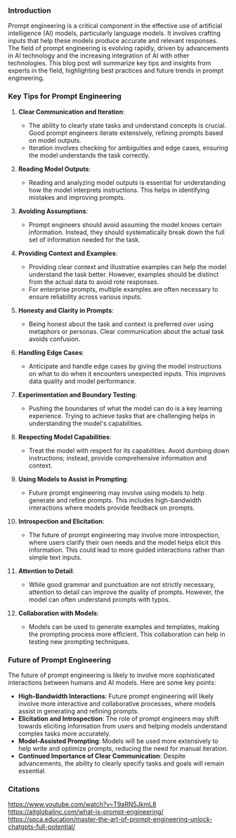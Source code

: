 ### Introduction

Prompt engineering is a critical component in the effective use of artificial intelligence (AI) models, particularly language models. It involves crafting inputs that help these models produce accurate and relevant responses. The field of prompt engineering is evolving rapidly, driven by advancements in AI technology and the increasing integration of AI with other technologies. This blog post will summarize key tips and insights from experts in the field, highlighting best practices and future trends in prompt engineering.

### Key Tips for Prompt Engineering

1. **Clear Communication and Iteration**:
   - The ability to clearly state tasks and understand concepts is crucial. Good prompt engineers iterate extensively, refining prompts based on model outputs.
   - Iteration involves checking for ambiguities and edge cases, ensuring the model understands the task correctly.

2. **Reading Model Outputs**:
   - Reading and analyzing model outputs is essential for understanding how the model interprets instructions. This helps in identifying mistakes and improving prompts.

3. **Avoiding Assumptions**:
   - Prompt engineers should avoid assuming the model knows certain information. Instead, they should systematically break down the full set of information needed for the task.

4. **Providing Context and Examples**:
   - Providing clear context and illustrative examples can help the model understand the task better. However, examples should be distinct from the actual data to avoid rote responses.
   - For enterprise prompts, multiple examples are often necessary to ensure reliability across various inputs.

5. **Honesty and Clarity in Prompts**:
   - Being honest about the task and context is preferred over using metaphors or personas. Clear communication about the actual task avoids confusion.

6. **Handling Edge Cases**:
   - Anticipate and handle edge cases by giving the model instructions on what to do when it encounters unexpected inputs. This improves data quality and model performance.

7. **Experimentation and Boundary Testing**:
   - Pushing the boundaries of what the model can do is a key learning experience. Trying to achieve tasks that are challenging helps in understanding the model's capabilities.

8. **Respecting Model Capabilities**:
   - Treat the model with respect for its capabilities. Avoid dumbing down instructions; instead, provide comprehensive information and context.

9. **Using Models to Assist in Prompting**:
   - Future prompt engineering may involve using models to help generate and refine prompts. This includes high-bandwidth interactions where models provide feedback on prompts.

10. **Introspection and Elicitation**:
    - The future of prompt engineering may involve more introspection, where users clarify their own needs and the model helps elicit this information. This could lead to more guided interactions rather than simple text inputs.

11. **Attention to Detail**:
    - While good grammar and punctuation are not strictly necessary, attention to detail can improve the quality of prompts. However, the model can often understand prompts with typos.

12. **Collaboration with Models**:
    - Models can be used to generate examples and templates, making the prompting process more efficient. This collaboration can help in testing new prompting techniques.

### Future of Prompt Engineering

The future of prompt engineering is likely to involve more sophisticated interactions between humans and AI models. Here are some key points:

- **High-Bandwidth Interactions**: Future prompt engineering will likely involve more interactive and collaborative processes, where models assist in generating and refining prompts.
- **Elicitation and Introspection**: The role of prompt engineers may shift towards eliciting information from users and helping models understand complex tasks more accurately.
- **Model-Assisted Prompting**: Models will be used more extensively to help write and optimize prompts, reducing the need for manual iteration.
- **Continued Importance of Clear Communication**: Despite advancements, the ability to clearly specify tasks and goals will remain essential.

### Citations

 https://www.youtube.com/watch?v=T9aRN5JkmL8
 https://aitglobalinc.com/what-is-prompt-engineering/ https://spca.education/master-the-art-of-prompt-engineering-unlock-chatgpts-full-potential/